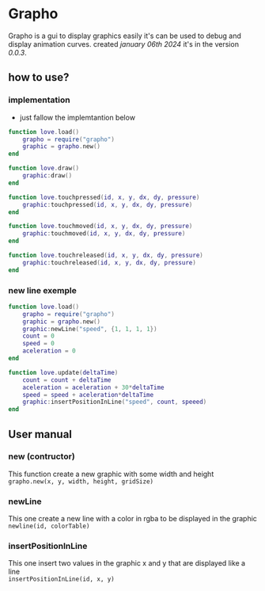 # Grapho

 Grapho is a gui to display graphics easily it's can be used to debug
and display animation curves. created _january 06th 2024_ it's in the version
_0.0.3_.

## how to use?

### implementation
 - just fallow the implemtantion below
 ```lua
 function love.load()
     grapho = require("grapho")
     graphic = grapho.new()
 end
 
 function love.draw()
     graphic:draw()
 end
 
 function love.touchpressed(id, x, y, dx, dy, pressure)
     graphic:touchpressed(id, x, y, dx, dy, pressure)
 end

 function love.touchmoved(id, x, y, dx, dy, pressure)
     graphic:touchmoved(id, x, y, dx, dy, pressure)
 end

 function love.touchreleased(id, x, y, dx, dy, pressure)
     graphic:touchreleased(id, x, y, dx, dy, pressure)
 end
 ```

### new line exemple

 ```lua
 function love.load()
     grapho = require("grapho")
     graphic = grapho.new()
     graphic:newLine("speed", {1, 1, 1, 1})
     count = 0
     speed = 0
     aceleration = 0
 end
 
 function love.update(deltaTime)
     count = count + deltaTime
     aceleration = aceleration + 30*deltaTime
     speed = speed + aceleration*deltaTime
     graphic:insertPositionInLine("speed", count, speeed)
 end
 ```
 
 ## User manual
 
 ### new (contructor)
 
 This function create a new graphic with some width and height  
 `grapho.new(x, y, width, height, gridSize)`
 
 ### newLine
  
 This one create a new line with a color in rgba to be displayed in the graphic  
 `newline(id, colorTable)`
 
 ### insertPositionInLine
 
 This one insert two values in the graphic x and y that are displayed like a line  
 `insertPositionInLine(id, x, y)`